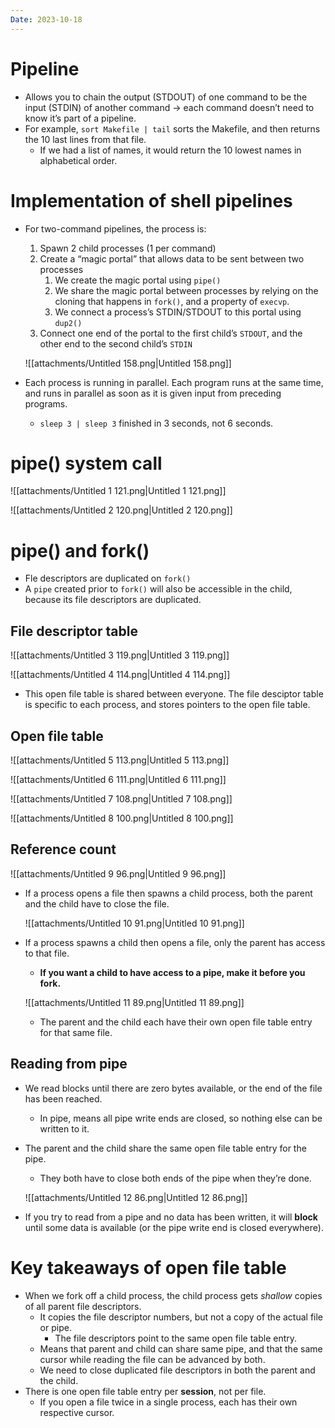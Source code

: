 ```yaml
---
Date: 2023-10-18
---
```

# Pipeline

- Allows you to chain the output (STDOUT) of one command to be the input (STDIN) of another command → each command doesn’t need to know it’s part of a pipeline.
- For example, `sort Makefile | tail` sorts the Makefile, and then returns the 10 last lines from that file.
    - If we had a list of names, it would return the 10 lowest names in alphabetical order.

# Implementation of shell pipelines

- For two-command pipelines, the process is:
    
    1. Spawn 2 child processes (1 per command)
    2. Create a “magic portal” that allows data to be sent between two processes
        1. We create the magic portal using `pipe()`
        2. We share the magic portal between processes by relying on the cloning that happens in `fork()`, and a property of `execvp`.
        3. We connect a process’s STDIN/STDOUT to this portal using `dup2()`
    3. Connect one end of the portal to the first child’s `STDOUT`, and the other end to the second child’s `STDIN`
    
    ![[attachments/Untitled 158.png|Untitled 158.png]]
    
- Each process is running in parallel. Each program runs at the same time, and runs in parallel as soon as it is given input from preceding programs.
    - `sleep 3 | sleep 3` finished in 3 seconds, not 6 seconds.

# pipe() system call

![[attachments/Untitled 1 121.png|Untitled 1 121.png]]

![[attachments/Untitled 2 120.png|Untitled 2 120.png]]

# pipe() and fork()

- Fle descriptors are duplicated on `fork()`
- A `pipe` created prior to `fork()` will also be accessible in the child, because its file descriptors are duplicated.

## File descriptor table

![[attachments/Untitled 3 119.png|Untitled 3 119.png]]

![[attachments/Untitled 4 114.png|Untitled 4 114.png]]

- This open file table is shared between everyone. The file desciptor table is specific to each process, and stores pointers to the open file table.

## Open file table

![[attachments/Untitled 5 113.png|Untitled 5 113.png]]

![[attachments/Untitled 6 111.png|Untitled 6 111.png]]

![[attachments/Untitled 7 108.png|Untitled 7 108.png]]

![[attachments/Untitled 8 100.png|Untitled 8 100.png]]

## Reference count

![[attachments/Untitled 9 96.png|Untitled 9 96.png]]

- If a process opens a file then spawns a child process, both the parent and the child have to close the file.
    
    ![[attachments/Untitled 10 91.png|Untitled 10 91.png]]
    
- If a process spawns a child then opens a file, only the parent has access to that file.
    
    - **If you want a child to have access to a pipe, make it before you fork.**
    
    ![[attachments/Untitled 11 89.png|Untitled 11 89.png]]
    
    - The parent and the child each have their own open file table entry for that same file.

## Reading from pipe

- We read blocks until there are zero bytes available, or the end of the file has been reached.
    - In pipe, means all pipe write ends are closed, so nothing else can be written to it.
- The parent and the child share the same open file table entry for the pipe.
    
    - They both have to close both ends of the pipe when they’re done.
    
    ![[attachments/Untitled 12 86.png|Untitled 12 86.png]]
    
- If you try to read from a pipe and no data has been written, it will **block** until some data is available (or the pipe write end is closed everywhere).

# Key takeaways of open file table

- When we fork off a child process, the child process gets _shallow_ copies of all parent file descriptors.
    - It copies the file descriptor numbers, but not a copy of the actual file or pipe.
        - The file descriptors point to the same open file table entry.
    - Means that parent and child can share same pipe, and that the same cursor while reading the file can be advanced by both.
    - We need to close duplicated file descriptors in both the parent and the child.
- There is one open file table entry per **session**, not per file.
    - If you open a file twice in a single process, each has their own respective cursor.